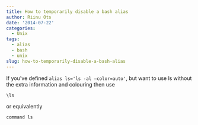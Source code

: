 ```yaml
---
title: How to temporarily disable a bash alias
author: Riinu Ots
date: '2014-07-22'
categories:
  - Unix
tags:
  - alias
  - bash
  - unix
slug: how-to-temporarily-disable-a-bash-alias
---
```


If you've defined `alias ls='ls -al –color=auto'`, but want to use ls without the extra information and colouring then use

`\ls`

or equivalently

`command ls`
